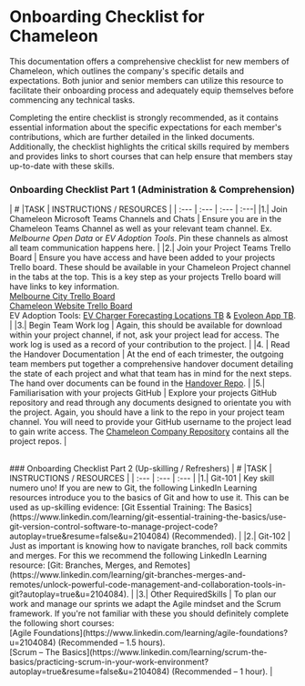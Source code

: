 # ​​Onboarding Checklist for Chameleon​ 

This documentation offers a comprehensive checklist for new members of Chameleon, which outlines the company's specific details and expectations. Both junior and senior members can utilize this resource to facilitate their onboarding process and adequately equip themselves before commencing any technical tasks.

Completing the entire checklist is strongly recommended, as it contains essential information about the specific expectations for each member's contributions, which are further detailed in the linked documents. Additionally, the checklist highlights the critical skills required by members and provides links to short courses that can help ensure that members stay up-to-date with these skills.

### Onboarding Checklist Part 1 (Administration & Comprehension) 
| # |TASK | INSTRUCTIONS / RESOURCES | 
| :--- | :--- | :--- | :---|
|1.| Join Chameleon Microsoft Teams Channels and Chats | Ensure you are in the Chameleon Teams Channel as well as your relevant team channel. Ex. *Melbourne Open Data* or *EV Adoption Tools*. Pin these channels as almost all team communication happens here. | 
|2.| Join your Project Teams Trello Board | Ensure you have access and have been added to your projects Trello board. These should be available in your Chameleon Project channel in the tabs at the top. This is a key step as your projects Trello board will have links to key information. <br>  [Melbourne City Trello Board](https://trello.com/b/ln6GEN45/melbourne-city) <br> [Chameleon Website Trello Board](https://trello.com/b/wbieC0bc/chameleon-website) <br> EV Adoption Tools: [EV Charger Forecasting Locations TB](https://trello.com/b/v3XH0ISE/evcflo-project) & [Evoleon App TB](https://trello.com/b/t7wDcKR8/evolean-app-project). | 
|3.| Begin Team Work log | Again, this should be available for download within your project channel, if not, ask your project lead for access. The work log is used as a record of your contribution to the project. | 
|4. | Read the Handover Documentation | At the end of each trimester, the outgoing team members put together a comprehensive handover document detailing the state of each project and what that team has in mind for the next steps. The hand over documents can be found in the [Handover Repo](https://github.com/Chameleon-company/Chameleon-Handover-Documents). |
|5.| Familiarisation with your projects GitHub | Explore your projects GitHub repository and read through any documents designed to orientate you with the project. Again, you should have a link to the repo in your project team channel. You will need to provide your GitHub username to the project lead to gain write access. The [Chameleon Company Repository](https://github.com/Chameleon-company) contains all the project repos. | 

<br>
### Onboarding Checklist Part 2 (Up-skilling / Refreshers)
| # |TASK | INSTRUCTIONS / RESOURCES | 
| :--- | :--- | :--- | 
|1.| Git-101 | Key skill numero uno! If you are new to Git, the following LinkedIn Learning resources introduce you to the basics of Git and how to use it. This can be used as up-skilling evidence: [Git Essential Training: The Basics](https://www.linkedin.com/learning/git-essential-training-the-basics/use-git-version-control-software-to-manage-project-code?autoplay=true&resume=false&u=2104084) (Recommended). |  
|2.| Git-102 | Just as important is knowing how to navigate branches, roll back commits and merges. For this we recommend the following LinkedIn Learning resource: [Git: Branches, Merges, and Remotes](https://www.linkedin.com/learning/git-branches-merges-and-remotes/unlock-powerful-code-management-and-collaboration-tools-in-git?autoplay=true&u=2104084). |  
|3.| Other RequiredSkills | To plan our work and manage our sprints we adapt the Agile mindset and the Scrum framework. If you're not familiar with these you should definitely complete the following short courses: <br> [Agile Foundations](https://www.linkedin.com/learning/agile-foundations?u=2104084) (Recommended – 1.5 hours). <br> [Scrum – The Basics](https://www.linkedin.com/learning/scrum-the-basics/practicing-scrum-in-your-work-environment?autoplay=true&resume=false&u=2104084) (Recommended – 1 hour). |  



